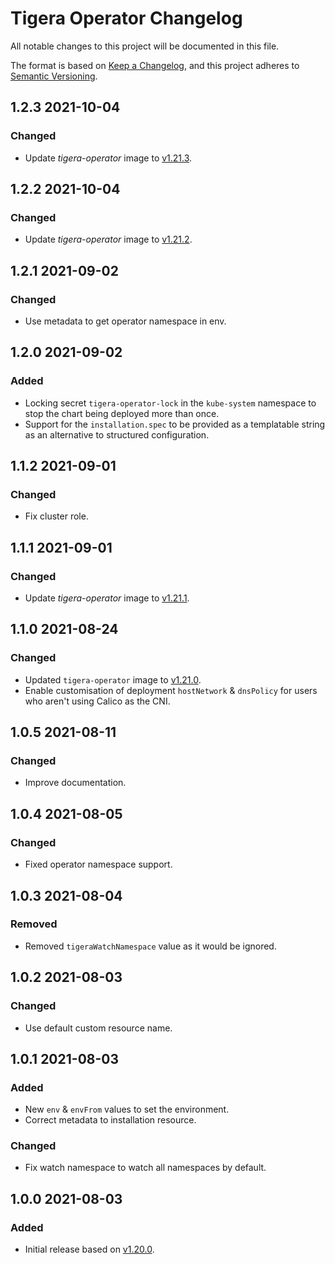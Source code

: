# Tigera Operator Changelog

All notable changes to this project will be documented in this file.

The format is based on [Keep a Changelog](https://keepachangelog.com/en/1.0.0/),
and this project adheres to [Semantic Versioning](https://semver.org/spec/v2.0.0.html).

<!-- ## [UNRELEASED]
### Added
### Changed
### Deprecated
### Removed -->

## 1.2.3 2021-10-04

### Changed

- Update _tigera-operator_ image to [v1.21.3](https://github.com/tigera/operator/releases/tag/v1.21.3).

## 1.2.2 2021-10-04

### Changed

- Update _tigera-operator_ image to [v1.21.2](https://github.com/tigera/operator/releases/tag/v1.21.2).

## 1.2.1 2021-09-02

### Changed

- Use metadata to get operator namespace in env.

## 1.2.0 2021-09-02

### Added

- Locking secret `tigera-operator-lock` in the `kube-system` namespace to stop the chart being deployed more than once.
- Support for the `installation.spec` to be provided as a templatable string as an alternative to structured configuration.

## 1.1.2 2021-09-01

### Changed

- Fix cluster role.

## 1.1.1 2021-09-01

### Changed

- Update _tigera-operator_ image to [v1.21.1](https://github.com/tigera/operator/releases/tag/v1.21.1).

## 1.1.0 2021-08-24

### Changed

- Updated `tigera-operator` image to [v1.21.0](https://github.com/tigera/operator/releases/tag/v1.21.0).
- Enable customisation of deployment `hostNetwork` & `dnsPolicy` for users who aren't using Calico as the CNI.

## 1.0.5 2021-08-11

### Changed

- Improve documentation.

## 1.0.4 2021-08-05

### Changed

- Fixed operator namespace support.

## 1.0.3 2021-08-04

### Removed

- Removed `tigeraWatchNamespace` value as it would be ignored.

## 1.0.2 2021-08-03

### Changed

- Use default custom resource name.

## 1.0.1 2021-08-03

### Added

- New `env` & `envFrom` values to set the environment.
- Correct metadata to installation resource.

### Changed

- Fix watch namespace to watch all namespaces by default.

## 1.0.0 2021-08-03

### Added

- Initial release based on [v1.20.0](https://github.com/tigera/operator/releases/tag/v1.20.0).
